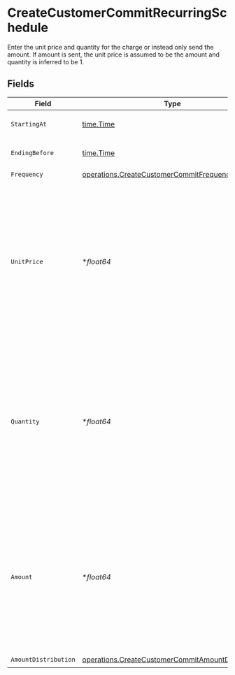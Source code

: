# CreateCustomerCommitRecurringSchedule

Enter the unit price and quantity for the charge or instead only send the amount. If amount is sent, the unit price is assumed to be the amount and quantity is inferred to be 1.


## Fields

| Field                                                                                                                                                                      | Type                                                                                                                                                                       | Required                                                                                                                                                                   | Description                                                                                                                                                                |
| -------------------------------------------------------------------------------------------------------------------------------------------------------------------------- | -------------------------------------------------------------------------------------------------------------------------------------------------------------------------- | -------------------------------------------------------------------------------------------------------------------------------------------------------------------------- | -------------------------------------------------------------------------------------------------------------------------------------------------------------------------- |
| `StartingAt`                                                                                                                                                               | [time.Time](https://pkg.go.dev/time#Time)                                                                                                                                  | :heavy_check_mark:                                                                                                                                                         | RFC 3339 timestamp (inclusive).                                                                                                                                            |
| `EndingBefore`                                                                                                                                                             | [time.Time](https://pkg.go.dev/time#Time)                                                                                                                                  | :heavy_check_mark:                                                                                                                                                         | RFC 3339 timestamp (exclusive).                                                                                                                                            |
| `Frequency`                                                                                                                                                                | [operations.CreateCustomerCommitFrequency](../../models/operations/createcustomercommitfrequency.md)                                                                       | :heavy_check_mark:                                                                                                                                                         | N/A                                                                                                                                                                        |
| `UnitPrice`                                                                                                                                                                | **float64*                                                                                                                                                                 | :heavy_minus_sign:                                                                                                                                                         | Unit price for the charge. Will be multiplied by quantity to determine the amount and must be specified with quantity. If specified amount cannot be provided.             |
| `Quantity`                                                                                                                                                                 | **float64*                                                                                                                                                                 | :heavy_minus_sign:                                                                                                                                                         | Quantity for the charge. Will be multiplied by unit_price to determine the amount and must be specified with unit_price. If specified amount cannot be provided.           |
| `Amount`                                                                                                                                                                   | **float64*                                                                                                                                                                 | :heavy_minus_sign:                                                                                                                                                         | Amount for the charge. Can be provided instead of unit_price and quantity. If amount is sent, the unit_price is assumed to be the amount and quantity is inferred to be 1. |
| `AmountDistribution`                                                                                                                                                       | [operations.CreateCustomerCommitAmountDistribution](../../models/operations/createcustomercommitamountdistribution.md)                                                     | :heavy_check_mark:                                                                                                                                                         | N/A                                                                                                                                                                        |